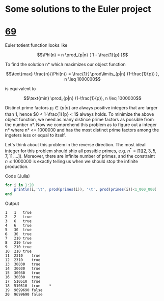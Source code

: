 Some solutions to the Euler project
===

# [69](https://projecteuler.net/problem=69)

Euler totient function looks like
```math
\Phi(n) = n \prod_{p|n} ( 1 - \frac{1}{p} )
```

To find the solution n* which maximizes our object function
```math
\text{max} \frac{n}{\Phi(n)} = \frac{1}{ \prod\limits_{p|n} (1-\frac{1}{p}) }, n \leq 1000000
```

is equivalent to
```math
\text{min} \prod_{p|n} (1-\frac{1}{p}), n \leq 1000000
```

Distinct prime factors $`p_i \in \{p|n\}`$ are always positive integers that are larger than 1,
hence $`0 < 1-\frac{1}{p} < 1`$ always holds. To minimize the above object function, we need
as many distince prime factors as possible from the number n*. Now we comprehend this problem
as to figure out a integer n* where n* <= 1000000 and has the most distinct prime factors
among the ingeters less or equal to itself.

Let's think about this problem in the reverse direction. The most ideal integer for this problem
should ship all possible primes, e.g. $`n^* =\prod([2,3,5,7,11,\ldots])`$. Moreover, there are infinite
number of primes, and the constraint $`n\leq 1000000`$ is exactly telling us when we should stop
the infinite production.

Code (Julia)
```julia
for i in 1:20
	println(i,'\t', prod(primes(i)), '\t', prod(primes(i))<1_000_000)
end
```

Output
```
1	1	true
2	2	true
3	6	true
4	6	true
5	30	true
6	30	true
7	210	true
8	210	true
9	210	true
10	210	true
11	2310	true
12	2310	true
13	30030	true
14	30030	true
15	30030	true
16	30030	true
17	510510	true
18	510510	true    *
19	9699690	false
20	9699690	false
```